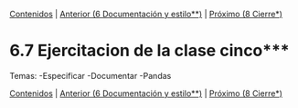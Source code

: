 [Contenidos](../Contenidos.md) \| [Anterior (6 Documentación y estilo**)](05_Documentar.md) \| [Próximo (8 Cierre*)](07_Cierre.md)

# 6.7 Ejercitacion de la clase cinco***

Temas:
-Especificar
-Documentar
-Pandas


[Contenidos](../Contenidos.md) \| [Anterior (6 Documentación y estilo**)](05_Documentar.md) \| [Próximo (8 Cierre*)](07_Cierre.md)

